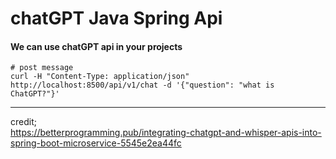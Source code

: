 

# chatGPT Java Spring Api
#### We can use chatGPT api in your projects

```shell
# post message
curl -H "Content-Type: application/json" http://localhost:8500/api/v1/chat -d '{"question": "what is ChatGPT?"}'
```



---

credit;
<br/>
https://betterprogramming.pub/integrating-chatgpt-and-whisper-apis-into-spring-boot-microservice-5545e2ea44fc